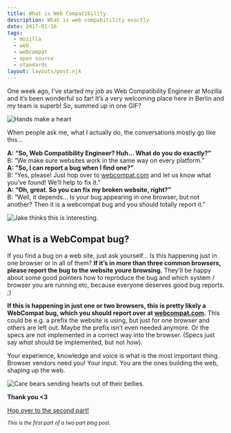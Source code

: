 ```yaml
---
title: What is Web Compatibility
description: What is web compabitility exactly
date: 2017-01-16
tags:
  - mozilla
  - web
  - webcompat
  - open source
  - standards
layout: layouts/post.njk
---
```


One week ago, I’ve started my job as Web Compatibility Engineer at Mozilla and it’s been wonderful so far!
It’s a very welcoming place here in Berlin and my team is superb! So, summed up in one GIF?

<img class="post-item-image" src="https://media.giphy.com/media/10uJ0IFxlCA06I/giphy.gif" alt="Hands make a heart" />

When people ask me, what I actually do, the conversations mostly go like this…

**A: “So, Web Compatibility Engineer? Huh... What do you do exactly?”**  
B: “We make sure websites work in the same way on every platform.”  
**A: ”So, I can report a bug when I find one?”**  
B: ”Yes, please! Just hop over to [webcompat.com](https://webcompat.com) and let us know what you’ve found! We’ll help to fix it.”  
**A: “Oh, great. So you can fix my broken website, right?”**  
B: “Well, it depends… Is your bug appearing in one browser, but not another? Then it is a webcompat bug and you should totally report it.”

<img class="post-item-image" src="https://media.giphy.com/media/c4Nc0v0g15g9G/giphy.gif" alt="Jake thinks this is interesting." />

## What is a WebCompat bug?

If you find a bug on a web site, just ask yourself… Is this happening just in one browser or in all of them?
**If it’s in more than three common browsers, please report the bug to the website youre browsing.** They’ll be happy about some good pointers how to reproduce the bug and which system / browser you are running etc, because everyone deserves good bug reports. ;)

**If this is happening in just one or two browsers, this is pretty likely a WebCompat bug, which you should report over at [webcompat.com](https://webcompat.com).**
This could be e.g. a prefix the website is using, but just for one browser and others are left out. Maybe the prefix isn’t even needed anymore. Or the specs are not implemented in a correct way into the browser. (Specs just say _what_ should be implemented, but not _how_).

Your experience, knowledge and voice is what is the most important thing. Browser vendors need you! Your input. You are the ones building the web, shaping up the web.

<img class="post-item-image" src="https://media.giphy.com/media/tnivTK2URZm7e/giphy.gif" alt="Care bears sending hearts out of their bellies." />

**Thank you <3**

[Hop over to the second part!](https://zoepage.github.io/posts/20170116-why-do-we-need-web-compatibility/index.html)

<small>_This is the first part of a two part blog post._</small>
